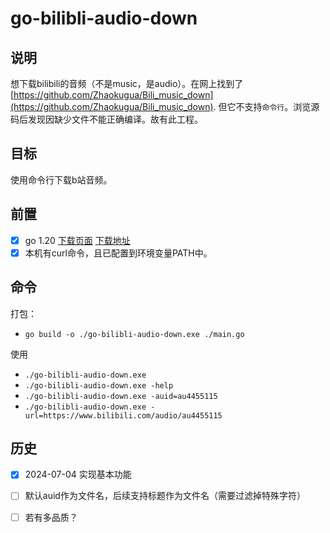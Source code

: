 # go-bilibli-audio-down

## 说明

想下载bilibili的音频（不是music，是audio）。在网上找到了[https://github.com/Zhaokugua/Bili_music_down](https://github.com/Zhaokugua/Bili_music_down).
但它不支持`命令行`。浏览源码后发现因缺少文件不能正确编译。故有此工程。

## 目标

使用命令行下载b站音频。

## 前置

- [x] go 1.20 [下载页面](https://go.dev/dl/) [下载地址](https://go.dev/dl/go1.20.6.windows-amd64.msi)
- [x] 本机有curl命令，且已配置到环境变量PATH中。

## 命令

打包：
- `go build -o ./go-bilibli-audio-down.exe ./main.go`


使用
- `./go-bilibli-audio-down.exe`
- `./go-bilibli-audio-down.exe -help`
- `./go-bilibli-audio-down.exe -auid=au4455115`
- `./go-bilibli-audio-down.exe -url=https://www.bilibili.com/audio/au4455115`


## 历史

- [x] 2024-07-04 实现基本功能
- [ ] 默认auid作为文件名，后续支持标题作为文件名（需要过滤掉特殊字符）
- [ ] 若有多品质？


